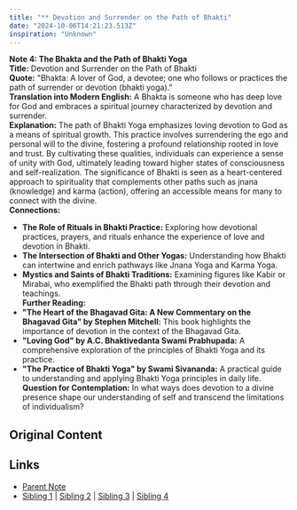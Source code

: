 ```yaml
---
title: "** Devotion and Surrender on the Path of Bhakti"
date: "2024-10-06T14:21:23.513Z"
inspiration: "Unknown"
---
```


  
**Note 4: The Bhakta and the Path of Bhakti Yoga**  
**Title:** Devotion and Surrender on the Path of Bhakti  
**Quote:** "Bhakta: A lover of God, a devotee; one who follows or practices the path of surrender or devotion (bhakti yoga)."  
**Translation into Modern English:** A Bhakta is someone who has deep love for God and embraces a spiritual journey characterized by devotion and surrender.  
**Explanation:** The path of Bhakti Yoga emphasizes loving devotion to God as a means of spiritual growth. This practice involves surrendering the ego and personal will to the divine, fostering a profound relationship rooted in love and trust. By cultivating these qualities, individuals can experience a sense of unity with God, ultimately leading toward higher states of consciousness and self-realization. The significance of Bhakti is seen as a heart-centered approach to spirituality that complements other paths such as jnana (knowledge) and karma (action), offering an accessible means for many to connect with the divine.  
**Connections:**  
- **The Role of Rituals in Bhakti Practice:** Exploring how devotional practices, prayers, and rituals enhance the experience of love and devotion in Bhakti.  
- **The Intersection of Bhakti and Other Yogas:** Understanding how Bhakti can intertwine and enrich pathways like Jnana Yoga and Karma Yoga.  
- **Mystics and Saints of Bhakti Traditions:** Examining figures like Kabir or Mirabai, who exemplified the Bhakti path through their devotion and teachings.  
**Further Reading:**  
- **"The Heart of the Bhagavad Gita: A New Commentary on the Bhagavad Gita" by Stephen Mitchell:** This book highlights the importance of devotion in the context of the Bhagavad Gita.  
- **"Loving God" by A.C. Bhaktivedanta Swami Prabhupada:** A comprehensive exploration of the principles of Bhakti Yoga and its practice.  
- **"The Practice of Bhakti Yoga" by Swami Sivananda:** A practical guide to understanding and applying Bhakti Yoga principles in daily life.  
**Question for Contemplation:** In what ways does devotion to a divine presence shape our understanding of self and transcend the limitations of individualism?  


## Original Content



## Links

- [Parent Note](/parent-note.md)
- [Sibling 1](/zettel1.md) | [Sibling 2](/zettel2.md) | [Sibling 3](/zettel3.md) | [Sibling 4](/zettel4.md)
